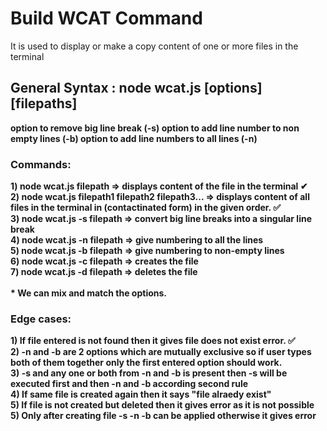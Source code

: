 # Build WCAT Command

It is used to display or make a copy content of one or more files in the terminal

<h2>General Syntax : node wcat.js [options] [filepaths]</h2> 
<strong>option to remove big line break (-s) option to add line number to non empty lines (-b) option to add line numbers to all lines (-n)</strong>
<br>

<h3>Commands:</h3>

<strong>1) node wcat.js filepath => displays content of the file in the terminal ✔</strong>
<br>
<strong>2) node wcat.js filepath1 filepath2 filepath3... => displays content of all files in the terminal in (contactinated form) in the given order. ✅</strong>
<br>
<strong>3) node wcat.js -s filepath => convert big line breaks into a singular line break</strong>
<br>
<strong>4) node wcat.js -n filepath => give numbering to all the lines</strong>
<br>
<strong>5) node wcat.js -b filepath => give numbering to non-empty lines</strong>
<br>
<strong>6) node wcat.js -c filepath => creates the file</strong>
<br>
<strong>7) node wcat.js -d filepath => deletes the file</strong>
<br>
<br>
<strong>* We can mix and match the options.</strong>
<br>

<h3>Edge cases:</h3>

<strong>1) If file entered is not found then it gives file does not exist error. ✅</strong>
<br>
<strong>2) -n and -b are 2 options which are mutually exclusive so if user types both of them together only the first entered option should work.</strong>
<br>
<strong>3) -s and any one or both from -n and -b is present then -s will be executed first and then -n and -b according second rule</strong>
<br>
<strong>4) If same file is created again then it says "file alraedy exist"</strong>
<br>
<strong>5) If file is not created but deleted then it gives error as it is not possible</strong>
<br>
<strong>5) Only after creating file -s -n -b can be applied otherwise it gives error</strong>